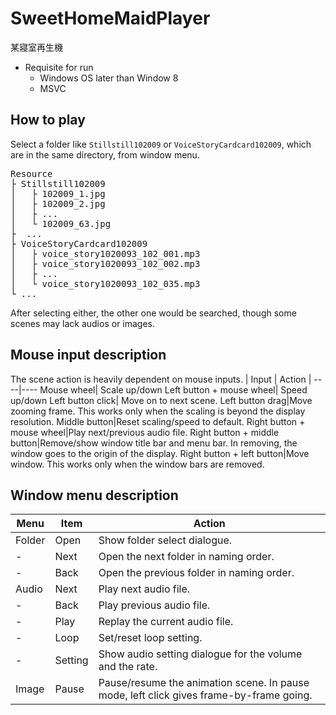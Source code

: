 # SweetHomeMaidPlayer
某寢室再生機  
- Requisite for run
  - Windows OS later than Window 8
  - MSVC
 
## How to play

Select a folder like `Stillstill102009` or `VoiceStoryCardcard102009`, which are in the same directory, from window menu.
<pre>
Resource
├ Stillstill102009
│   ├ 102009_1.jpg
│   ├ 102009_2.jpg
│   ├ ...
│   └ 102009_63.jpg
├  ...
├ VoiceStoryCardcard102009
│   ├ voice_story1020093_102_001.mp3
│   ├ voice_story1020093_102_002.mp3
│   ├ ...
│   └ voice_story1020093_102_035.mp3
└ ...
</pre>

After selecting either, the other one would be searched, though some scenes may lack audios or images.

## Mouse input description

The scene action is heavily dependent on mouse inputs.
| Input | Action |
----|---- 
Mouse wheel| Scale up/down
Left button + mouse wheel| Speed up/down
Left button click| Move on to next scene.
Left button drag|Move zooming frame. This works only when the scaling is beyond the display resolution.
Middle button|Reset scaling/speed to default.
Right button + mouse wheel|Play next/previous audio file.
Right button + middle button|Remove/show window title bar and menu bar. In removing, the window goes to the origin of the display.
Right button + left button|Move window. This works only when the window bars are removed.

## Window menu description

| Menu | Item | Action |
----|---- |---- 
Folder| Open| Show folder select dialogue.
 -| Next| Open the next folder in naming order.
 -| Back| Open the previous folder in naming order.
Audio| Next| Play next audio file.
 -| Back| Play previous audio file.
 -| Play| Replay the current audio file.
 -| Loop| Set/reset loop setting.
 -| Setting| Show audio setting dialogue for the volume and the rate.
Image| Pause| Pause/resume the animation scene. In pause mode, left click gives frame-by-frame going.
